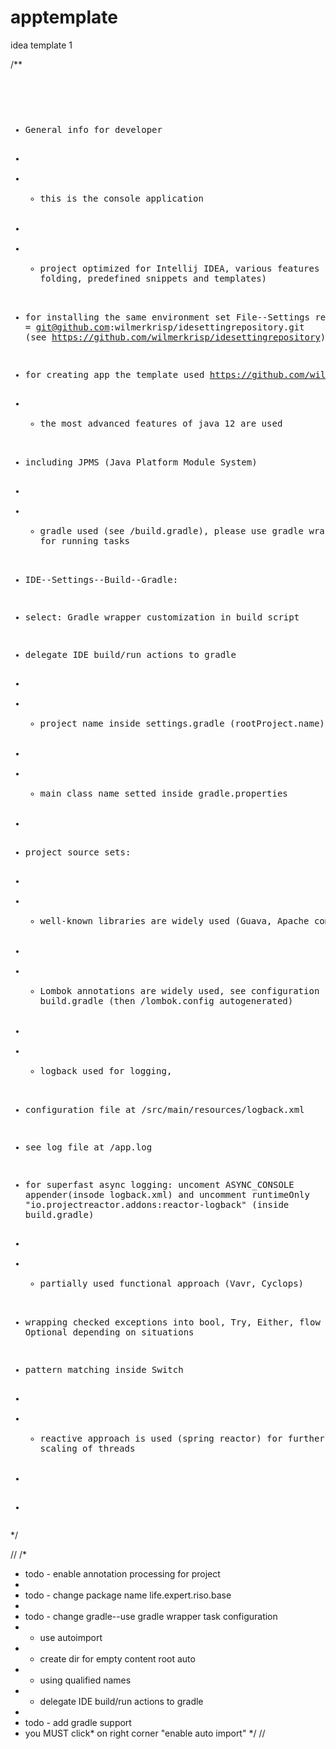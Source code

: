 # apptemplate
idea template 1



/**<pre>
 * General info for developer
 *
 * - this is the console application
 *
 * - project optimized for Intellij IDEA, various features used (comment folding, predefined snippets and templates)
 * for installing the same environment set File--Settings repository = git@github.com:wilmerkrisp/idesettingrepository.git  (see https://github.com/wilmerkrisp/idesettingrepository)
 * for creating app the template used https://github.com/wilmerkrisp/apptemplate

 * - the most advanced features of java 12 are used
 * including JPMS (Java Platform Module System)
 *
 * - gradle used (see /build.gradle), please use gradle wrapper ./gradlew for running tasks
 * IDE--Settings--Build--Gradle:
 * select: Gradle wrapper customization in build script
 * delegate IDE build/run actions to gradle
 *
 * - project name inside settings.gradle (rootProject.name)
 *
 * - main class name setted inside gradle.properties
 *
 *  project source sets:
 *
 * - well-known libraries are widely used (Guava, Apache commons)
 *
 * - Lombok annotations are widely used, see configuration inside build.gradle (then /lombok.config autogenerated)
 *
 * - logback used for logging,
 * configuration file at /src/main/resources/logback.xml
 * see log file at /app.log
 * for superfast async logging: uncoment ASYNC_CONSOLE appender(insode logback.xml) and uncomment runtimeOnly "io.projectreactor.addons:reactor-logback" (inside build.gradle)
 *
 * - partially used functional approach (Vavr, Cyclops)
 * wrapping checked exceptions into bool, Try, Either, flow events, Optional depending on situations
 * pattern matching inside Switch
 *
 * - reactive approach is used (spring reactor) for further parallel scaling of threads
 *
 * </pre>*/


//<editor-fold desc="for new project">
/*
 * todo - enable annotation processing for project
 *
 * todo - change package name life.expert.riso.base
 *
 * todo - change gradle--use gradle wrapper task configuration
 * - use autoimport
 * - create dir for empty content root auto
 * - using qualified names
 * - delegate IDE build/run actions to gradle
 *
 * todo - add gradle support
 *  you MUST click* on right corner  "enable auto import"
 */
//</editor-fold>
